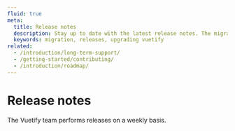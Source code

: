 ```yaml
---
fluid: true
meta:
  title: Release notes
  description: Stay up to date with the latest release notes. The migration guides will also help you migrate applications though major releases.
  keywords: migration, releases, upgrading vuetify
related:
  - /introduction/long-term-support/
  - /getting-started/contributing/
  - /introduction/roadmap/
---
```

<script setup>
  import Releases from '@/components/doc/Releases.vue'
</script>

# Release notes

The Vuetify team performs releases on a weekly basis.

<releases />

<entry />
